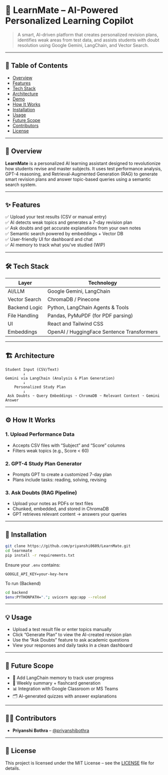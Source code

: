# 🚀 LearnMate – AI-Powered Personalized Learning Copilot

> A smart, AI-driven platform that creates personalized revision plans, identifies weak areas from test data, and assists students with doubt resolution using Google Gemini, LangChain, and Vector Search.

---

## 📌 Table of Contents

- [Overview](#overview)
- [Features](#features)
- [Tech Stack](#tech-stack)
- [Architecture](#architecture)
- [Demo](#demo)
- [How It Works](#how-it-works)
- [Installation](#installation)
- [Usage](#usage)
- [Future Scope](#future-scope)
- [Contributors](#contributors)
- [License](#license)

---

## 🧠 Overview

**LearnMate** is a personalized AI learning assistant designed to revolutionize how students revise and master subjects. It uses test performance analysis, GPT-4 reasoning, and Retrieval-Augmented Generation (RAG) to generate smart revision plans and answer topic-based queries using a semantic search system.

---

## ✨ Features

✅ Upload your test results (CSV or manual entry)  
✅ AI detects weak topics and generates a 7-day revision plan  
✅ Ask doubts and get accurate explanations from your own notes  
✅ Semantic search powered by embeddings + Vector DB  
✅ User-friendly UI for dashboard and chat  
✅ AI memory to track what you've studied (WIP)

---

## 🛠️ Tech Stack

| Layer             | Technology                                      |
|------------------|-------------------------------------------------|
| AI/LLM            | Google Gemini, LangChain                         |
| Vector Search     | ChromaDB / Pinecone                            |
| Backend Logic     | Python, LangChain Agents & Tools               |
| File Handling     | Pandas, PyMuPDF (for PDF parsing)              |
| UI                | React and Tailwind CSS    |
| Embeddings        | OpenAI / HuggingFace Sentence Transformers     |

---

## 🏗️ Architecture

```
Student Input (CSV/Text)
        ↓
Gemini via LangChain (Analysis & Plan Generation)
        ↓
    Personalized Study Plan
        ↓
 Ask Doubts ➝ Query Embeddings ➝ ChromaDB ➝ Relevant Context ➝ Gemini Answer
```

---


## ⚙️ How It Works

### 1. Upload Performance Data
- Accepts CSV files with “Subject” and “Score” columns
- Filters weak topics (e.g., Score < 60)

### 2. GPT-4 Study Plan Generator
- Prompts GPT to create a customized 7-day plan
- Plans include tasks: reading, solving, revising

### 3. Ask Doubts (RAG Pipeline)
- Upload your notes as PDFs or text files
- Chunked, embedded, and stored in ChromaDB
- GPT retrieves relevant content → answers your queries

---

## 🚀 Installation

```bash
git clone https://github.com/priyanshi0609/LearnMate.git
cd learnmate
pip install -r requirements.txt
```

Ensure your `.env` contains:
```
GOOGLE_API_KEY=your-key-here
```

To run (Backend)

```bash
cd backend
$env:PYTHONPATH="."; uvicorn app:app --reload
```

---

## 💡 Usage

- Upload a test result file or enter topics manually
- Click “Generate Plan” to view the AI-created revision plan
- Use the “Ask Doubts” feature to ask academic questions
- View your responses and daily tasks in a clean dashboard

---

## 🔮 Future Scope

- 🧠 Add LangChain memory to track user progress
- 📘 Weekly summary + flashcard generation
- 📊 Integration with Google Classroom or MS Teams
- 🗂️ AI-generated quizzes with answer explanations

---

## 👩‍💻 Contributors

- **Priyanshi Bothra** – [@priyanshibothra](https://github.com/priyanshibothra)

---

## 📄 License

This project is licensed under the MIT License – see the [LICENSE](LICENSE) file for details.
